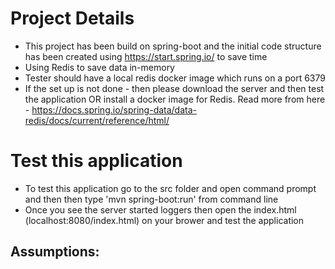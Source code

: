 # Project Details
- This project has been build on spring-boot and the initial code structure has been created using https://start.spring.io/ to save time
- Using Redis to save data in-memory
- Tester should have a local redis docker image which runs on a port 6379
- If the set up is not done - then please download the server and then test the application OR install a docker image for Redis. Read more from here - https://docs.spring.io/spring-data/data-redis/docs/current/reference/html/



# Test this application

- To test this application go to the src folder and open command prompt and then then type 'mvn spring-boot:run' from command line
- Once you see the server started loggers then open the index.html (localhost:8080/index.html) on your brower and test the application


Assumptions:
- 
